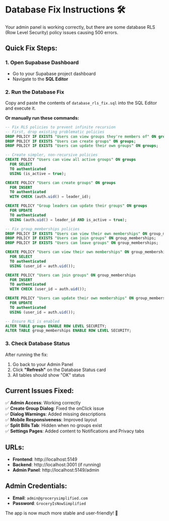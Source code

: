 # Database Fix Instructions 🛠️

Your admin panel is working correctly, but there are some database RLS (Row Level Security) policy issues causing 500 errors.

## Quick Fix Steps:

### 1. Open Supabase Dashboard
- Go to your Supabase project dashboard
- Navigate to the **SQL Editor**

### 2. Run the Database Fix
Copy and paste the contents of `database_rls_fix.sql` into the SQL Editor and execute it.

**Or manually run these commands:**

```sql
-- Fix RLS policies to prevent infinite recursion
-- First, drop existing problematic policies
DROP POLICY IF EXISTS "Users can view groups they're members of" ON groups;
DROP POLICY IF EXISTS "Users can create groups" ON groups;
DROP POLICY IF EXISTS "Users can update their own groups" ON groups;

-- Create simpler, non-recursive policies
CREATE POLICY "Users can view all active groups" ON groups
  FOR SELECT
  TO authenticated
  USING (is_active = true);

CREATE POLICY "Users can create groups" ON groups
  FOR INSERT
  TO authenticated
  WITH CHECK (auth.uid() = leader_id);

CREATE POLICY "Group leaders can update their groups" ON groups
  FOR UPDATE
  TO authenticated
  USING (auth.uid() = leader_id AND is_active = true);

-- Fix group_memberships policies
DROP POLICY IF EXISTS "Users can view their own memberships" ON group_memberships;
DROP POLICY IF EXISTS "Users can join groups" ON group_memberships;
DROP POLICY IF EXISTS "Users can leave groups" ON group_memberships;

CREATE POLICY "Users can view their own memberships" ON group_memberships
  FOR SELECT
  TO authenticated
  USING (user_id = auth.uid());

CREATE POLICY "Users can join groups" ON group_memberships
  FOR INSERT
  TO authenticated
  WITH CHECK (user_id = auth.uid());

CREATE POLICY "Users can update their own memberships" ON group_memberships
  FOR UPDATE
  TO authenticated
  USING (user_id = auth.uid());

-- Ensure RLS is enabled
ALTER TABLE groups ENABLE ROW LEVEL SECURITY;
ALTER TABLE group_memberships ENABLE ROW LEVEL SECURITY;
```

### 3. Check Database Status
After running the fix:
1. Go back to your Admin Panel
2. Click **"Refresh"** on the Database Status card
3. All tables should show "OK" status

## Current Issues Fixed:

✅ **Admin Access**: Working correctly  
✅ **Create Group Dialog**: Fixed the onClick issue  
✅ **Dialog Warnings**: Added missing descriptions  
✅ **Mobile Responsiveness**: Improved layout  
✅ **Split Bills Tab**: Hidden when no groups exist  
✅ **Settings Pages**: Added content to Notifications and Privacy tabs  

## URLs:

- **Frontend**: http://localhost:5149
- **Backend**: http://localhost:3001 (if running)
- **Admin Panel**: http://localhost:5149/admin

## Admin Credentials:

- **Email**: `admin@grocerysimplified.com`
- **Password**: `GroceryIsNowSimplified`

The app is now much more stable and user-friendly! 🎉

